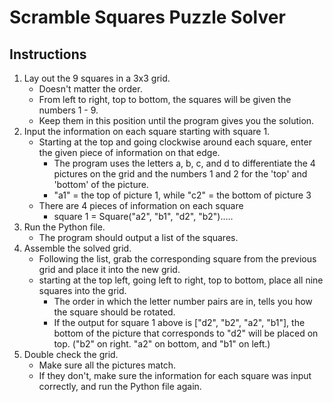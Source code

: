 # Scramble Squares Puzzle Solver

## Instructions

1. Lay out the 9 squares in a 3x3 grid.
    - Doesn't matter the order.
    - From left to right, top to bottom, the squares will be given the numbers 1 - 9.
    - Keep them in this position until the program gives you the solution.
2. Input the information on each square starting with square 1.
    - Starting at the top and going clockwise around each square, enter the given piece of information on that edge.
        - The program uses the letters a, b, c, and d to differentiate the 4 pictures on the grid and the numbers 1 and 2 for the 'top' and 'bottom' of the picture.
        - "a1" = the top of picture 1, while "c2" = the bottom of picture 3
    - There are 4 pieces of information on each square
        - square 1 = Square("a2", "b1", "d2", "b2").....
3. Run the Python file.
    - The program should output a list of the squares.
4. Assemble the solved grid.
    - Following the list, grab the corresponding square from the previous grid and place it into the new grid.
    - starting at the top left, going left to right, top to bottom, place all nine squares into the grid.
        - The order in which the letter number pairs are in, tells you how the square should be rotated.
        - If the output for square 1 above is ["d2", "b2", "a2", "b1"], the bottom of the picture that corresponds to "d2" will be placed on top. ("b2" on right. "a2" on bottom, and "b1" on left.)
5. Double check the grid.
    - Make sure all the pictures match.
    - If they don't, make sure the information for each square was input correctly, and run the Python file again.
